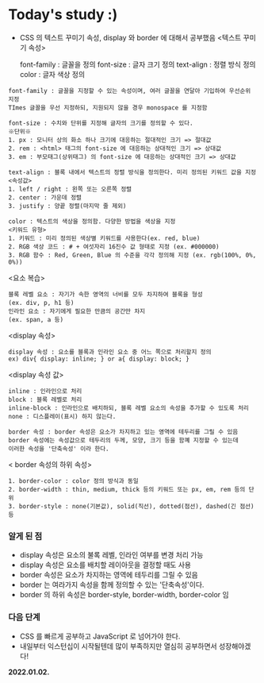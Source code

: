 # Today's study :)
- CSS 의 텍스트 꾸미기 속성, display 와 border 에 대해서 공부했음
<텍스트 꾸미기 속성>

    font-family : 글꼴을 정의
    font-size : 글자 크기 정의
    text-align : 정렬 방식 정의
    color : 글자 색상 정의
    
<font-family>

    font-family : 글꼴을 지정할 수 있는 속성이며, 여러 글꼴을 연달아 기입하여 우선순위 지정
    TImes 글꼴을 우선 지정하되, 지원되지 않을 경우 monospace 를 지정함

<font-size>

    font-size : 수치와 단위를 지정해 글자의 크기를 정의할 수 있다.
    ※단위※
    1. px : 모니터 상의 화소 하나 크기에 대응하는 절대적인 크기 => 절대값
    2. rem : <html> 태그의 font-size 에 대응하는 상대적인 크기 => 상대값
    3. em : 부모태그(상위태그) 의 font-size 에 대응하는 상대적인 크기 => 상대값
    
<text-align>
    
    text-align : 블록 내에서 텍스트의 정렬 방식을 정의한다. 미리 정의된 키워드 값을 지정
    <속성값>
    1. left / right : 왼쪽 또는 오른쪽 정렬
    2. center : 가운데 정렬
    3. justify : 양끝 정렬(마지막 줄 제외)
    
<color>

    color : 텍스트의 색상을 정의함. 다양한 방법을 색상을 지정
    <키워드 유형>
    1. 키워드 : 미리 정의된 색상별 키워드를 사용한다(ex. red, blue)
    2. RGB 색상 코드 : # + 여섯자리 16진수 값 형태로 지정 (ex. #000000)
    3. RGB 함수 : Red, Green, Blue 의 수준을 각각 정의해 지정 (ex. rgb(100%, 0%, 0%))
    
<요소 복습>

    블록 레벨 요소 : 자기가 속한 영역의 너비를 모두 차지하여 블록을 형성
    (ex. div, p, h1 등)
    인라인 요소 : 자기에게 필요한 만큼의 공간만 차지
    (ex. span, a 등)

<display 속성>

    display 속성 : 요소를 블록과 인라인 요소 중 어느 쪽으로 처리할지 정의
    ex) div{ display: inline; } or a{ display: block; }
    
<display 속성 값>

    inline : 인라인으로 처리
    block : 블록 레벨로 처리
    inline-block : 인라인으로 배치하되, 블록 레벨 요소의 속성을 추가할 수 있도록 처리
    none : 디스플레이(표시) 하지 않는다.
    
<bolder>

    border 속성 : border 속성은 요소가 차지하고 있는 영역에 테두리를 그릴 수 있음
    border 속성에는 속성값으로 테두리의 두께, 모양, 크기 등을 함꼐 지정할 수 있는데
    이러한 속성을 '단축속성' 이라 한다.
    
< border 속성의 하위 속성>
    
    1. border-color : color 정의 방식과 동일
    2. border-width : thin, medium, thick 등의 키워드 또는 px, em, rem 등의 단위
    3. border-style : none(기본값), solid(직선), dotted(점선), dashed(긴 점선) 등
    
    
### 알게 된 점
- display 속성은 요소의 불록 레벨, 인라인 여부를 변경 처리 가능
- display 속성은 요소를 배치할 레이아웃을 결정할 때도 사용
- border 속성은 요소가 차지하는 영역에 테두리를 그릴 수 있음
- border 는 여라가지 속성을 함께 정의할 수 있는 '단축속성'이다.
- border 의 하위 속성은 border-style, border-width, border-color 임

### 다음 단계
- CSS 를 빠르게 공부하고 JavaScript 로 넘어가야 한다.
- 내일부터 익스턴십이 시작될텐데 많이 부족하지만 열심히 공부하면서 성장해야겠다!

**2022.01.02.**
